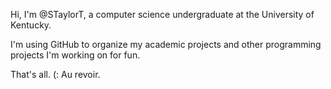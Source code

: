 Hi, I'm @STaylorT, a computer science undergraduate at the University of Kentucky.

I'm using GitHub to organize my academic projects and other programming projects I'm working on for fun.

That's all. (: 
Au revoir.

<!---
STaylorT/STaylorT is a ✨ special ✨ repository because its `README.md` (this file) appears on your GitHub profile.
You can click the Preview link to take a look at your changes.
--->
